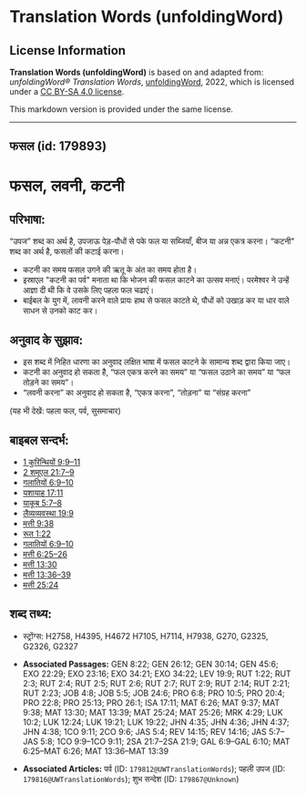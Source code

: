 # Translation Words (unfoldingWord)

## License Information

**Translation Words (unfoldingWord)** is based on and adapted from: _unfoldingWord® Translation Words_, [unfoldingWord](https://unfoldingword.org/utw), 2022, which is licensed under a [CC BY-SA 4.0 license](https://creativecommons.org/licenses/by-sa/4.0/legalcode.en).

This markdown version is provided under the same license.



--------------------------------

## फसल (id: 179893)

फसल, लवनी, कटनी
===============

परिभाषा:
--------

“उपज” शब्द का अर्थ है, उपजाऊ पेड़\-पौधों से पके फल या सब्जियाँ, बीज या अन्न एकत्र करना। “कटनी" शब्द का अर्थ है, फसलों की कटाई करना।

* कटनी का समय फसल उगने की ऋतू के अंत का समय होता है।
* इस्राएल "कटनी का पर्व" मनाता था कि भोजन की फसल काटने का उत्सव मनाएं। परमेश्वर ने उन्हें आज्ञा दी थी कि वे उसके लिए पहला फल चढाएं।
* बाईबल के युग में, लावनी करने वाले प्रायः हाथ से फसल काटते थे, पौधों को उखाड़ कर या धार वाले साधन से उनको काट कर।

अनुवाद के सुझाव:
----------------

* इस शब्द में निहित धारणा का अनुवाद लक्षित भाषा में फसल काटने के सामान्य शब्द द्वारा किया जाए।
* कटनी का अनुवाद हो सकता है, “फल एकत्र करने का समय” या “फसल उठाने का समय” या “फल तोड़ने का समय”।
* “लवनी करना” का अनुवाद हो सकता है, “एकत्र करना”, “तोड़ना” या “संग्रह करना”

(यह भी देखें: पहला फल, पर्व, सुसमाचार)

बाइबल सन्दर्भ:
--------------

* [1 कुरिन्थियों 9:9–11](https://ref.ly/1Cor0:0)
* [2 शमूएल 21:7–9](https://ref.ly/2Sam0:0)
* [गलातियों 6:9–10](https://ref.ly/Gal6:9-Gal6:10)
* [यशायाह 17:11](https://ref.ly/Isa17:11)
* [याकूब 5:7–8](https://ref.ly/Jas5:7-Jas5:8)
* [लैव्यव्यवस्था 19:9](https://ref.ly/Lev19:9)
* [मत्ती 9:38](https://ref.ly/Matt9:38)
* [रूत 1:22](https://ref.ly/Ruth1:22)
* [गलातियों 6:9–10](https://ref.ly/Gal6:9-Gal6:10)
* [मत्ती 6:25–26](https://ref.ly/Matt6:25-Matt6:26)
* [मत्ती 13:30](https://ref.ly/Matt13:30)
* [मत्ती 13:36–39](https://ref.ly/Matt13:36-Matt13:39)
* [मत्ती 25:24](https://ref.ly/Matt25:24)

शब्द तथ्य:
----------

* स्ट्रोंग्स: H2758, H4395, H4672 H7105, H7114, H7938, G270, G2325, G2326, G2327

* **Associated Passages:** GEN 8:22; GEN 26:12; GEN 30:14; GEN 45:6; EXO 22:29; EXO 23:16; EXO 34:21; EXO 34:22; LEV 19:9; RUT 1:22; RUT 2:3; RUT 2:4; RUT 2:5; RUT 2:6; RUT 2:7; RUT 2:9; RUT 2:14; RUT 2:21; RUT 2:23; JOB 4:8; JOB 5:5; JOB 24:6; PRO 6:8; PRO 10:5; PRO 20:4; PRO 22:8; PRO 25:13; PRO 26:1; ISA 17:11; MAT 6:26; MAT 9:37; MAT 9:38; MAT 13:30; MAT 13:39; MAT 25:24; MAT 25:26; MRK 4:29; LUK 10:2; LUK 12:24; LUK 19:21; LUK 19:22; JHN 4:35; JHN 4:36; JHN 4:37; JHN 4:38; 1CO 9:11; 2CO 9:6; JAS 5:4; REV 14:15; REV 14:16; JAS 5:7–JAS 5:8; 1CO 9:9–1CO 9:11; 2SA 21:7–2SA 21:9; GAL 6:9–GAL 6:10; MAT 6:25–MAT 6:26; MAT 13:36–MAT 13:39
* **Associated Articles:** पर्व (ID: `179812@UWTranslationWords`); पहली उपज (ID: `179816@UWTranslationWords`); शुभ सन्देश (ID: `179867@Unknown`)

